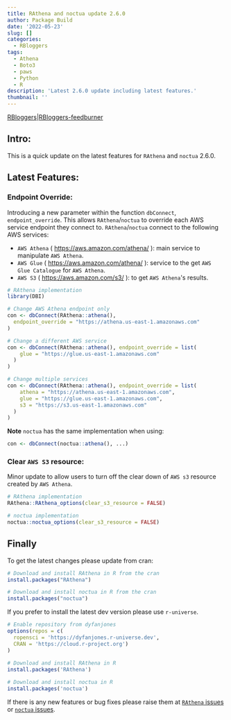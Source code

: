 ```yaml
---
title: RAthena and noctua update 2.6.0
author: Package Build
date: '2022-05-23'
slug: []
categories:
  - RBloggers
tags:
  - Athena
  - Boto3
  - paws
  - Python
  - R
description: 'Latest 2.6.0 update including latest features.'
thumbnail: ''
---
```


[RBloggers](https://www.r-bloggers.com)|[RBloggers-feedburner](https://feeds.feedburner.com/RBloggers)

## Intro:

This is a quick update on the latest features for `RAthena` and `noctua` 2.6.0.

## Latest Features:

### Endpoint Override:

Introducing a new parameter within the function `dbConnect`, `endpoint_override`. This allows `RAthena`/`noctua` to override each AWS service endpoint they connect to. `RAthena`/`noctua` connect to the following AWS services:

  - `AWS Athena` ( https://aws.amazon.com/athena/ ): main service to manipulate `AWS Athena`.
  - `AWS Glue` ( https://aws.amazon.com/athena/ ): service to the get `AWS Glue Catalogue` for `AWS Athena`.
  - `AWS S3` ( https://aws.amazon.com/s3/ ): to get `AWS Athena`'s results.

```r
# RAthena implementation
library(DBI)

# Change AWS Athena endpoint only
con <- dbConnect(RAthena::athena(),
  endpoint_override = "https://athena.us-east-1.amazonaws.com"
)

# Change a different AWS service
con <- dbConnect(RAthena::athena(), endpoint_override = list(
    glue = "https://glue.us-east-1.amazonaws.com"
  )
)

# Change multiple services
con <- dbConnect(RAthena::athena(), endpoint_override = list(
    athena = "https://athena.us-east-1.amazonaws.com",
    glue = "https://glue.us-east-1.amazonaws.com",
    s3 = "https://s3.us-east-1.amazonaws.com"
  )
)
```
**Note** `noctua` has the same implementation when using:
```r
con <- dbConnect(noctua::athena(), ...)
```

### Clear `AWS S3` resource:

Minor update to allow users to turn off the clear down of `AWS s3` resource created by `AWS Athena`.

```r
# RAthena implementation
RAthena::RAthena_options(clear_s3_resource = FALSE)
```
```r
# noctua implementation
noctua::noctua_options(clear_s3_resource = FALSE)
```

## Finally

To get the latest changes please update from cran:

```r
# Download and install RAthena in R from the cran
install.packages("RAthena")

# Download and install noctua in R from the cran
install.packages("noctua")
```

If you prefer to install the latest dev version please use `r-universe`.

```r
# Enable repository from dyfanjones
options(repos = c(
  ropensci = 'https://dyfanjones.r-universe.dev',
  CRAN = 'https://cloud.r-project.org')
)
  
# Download and install RAthena in R
install.packages('RAthena')

# Download and install noctua in R
install.packages('noctua')
```

If there is any new features or bug fixes please raise them at [`RAthena` issues](https://github.com/DyfanJones/RAthena/issues) or [`noctua` issues](https://github.com/DyfanJones/noctua/issues).

